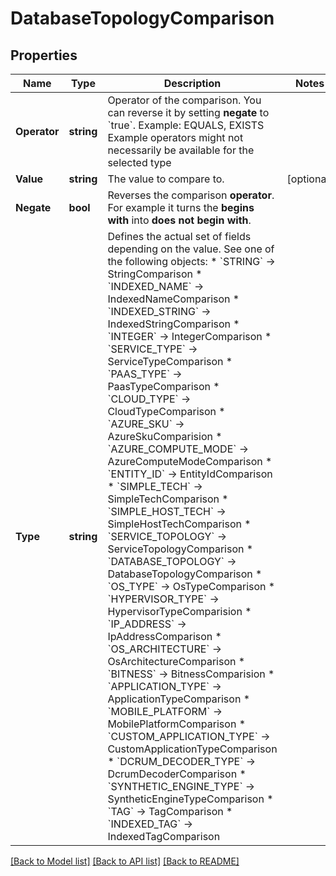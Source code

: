 # DatabaseTopologyComparison

## Properties

Name | Type | Description | Notes
------------ | ------------- | ------------- | -------------
**Operator** | **string** | Operator of the comparison.   You can reverse it by setting **negate** to &#x60;true&#x60;.   Example: EQUALS, EXISTS   Example operators might not necessarily be available for the selected type | 
**Value** | **string** | The value to compare to. | [optional] 
**Negate** | **bool** | Reverses the comparison **operator**. For example it turns the **begins with** into **does not begin with**. | 
**Type** | **string** | Defines the actual set of fields depending on the value. See one of the following objects:   * &#x60;STRING&#x60; -&gt; StringComparison  * &#x60;INDEXED_NAME&#x60; -&gt; IndexedNameComparison  * &#x60;INDEXED_STRING&#x60; -&gt; IndexedStringComparison  * &#x60;INTEGER&#x60; -&gt; IntegerComparison  * &#x60;SERVICE_TYPE&#x60; -&gt; ServiceTypeComparison  * &#x60;PAAS_TYPE&#x60; -&gt; PaasTypeComparison  * &#x60;CLOUD_TYPE&#x60; -&gt; CloudTypeComparison  * &#x60;AZURE_SKU&#x60; -&gt; AzureSkuComparision  * &#x60;AZURE_COMPUTE_MODE&#x60; -&gt; AzureComputeModeComparison  * &#x60;ENTITY_ID&#x60; -&gt; EntityIdComparison  * &#x60;SIMPLE_TECH&#x60; -&gt; SimpleTechComparison  * &#x60;SIMPLE_HOST_TECH&#x60; -&gt; SimpleHostTechComparison  * &#x60;SERVICE_TOPOLOGY&#x60; -&gt; ServiceTopologyComparison  * &#x60;DATABASE_TOPOLOGY&#x60; -&gt; DatabaseTopologyComparison  * &#x60;OS_TYPE&#x60; -&gt; OsTypeComparison  * &#x60;HYPERVISOR_TYPE&#x60; -&gt; HypervisorTypeComparision  * &#x60;IP_ADDRESS&#x60; -&gt; IpAddressComparison  * &#x60;OS_ARCHITECTURE&#x60; -&gt; OsArchitectureComparison  * &#x60;BITNESS&#x60; -&gt; BitnessComparision  * &#x60;APPLICATION_TYPE&#x60; -&gt; ApplicationTypeComparison  * &#x60;MOBILE_PLATFORM&#x60; -&gt; MobilePlatformComparison  * &#x60;CUSTOM_APPLICATION_TYPE&#x60; -&gt; CustomApplicationTypeComparison  * &#x60;DCRUM_DECODER_TYPE&#x60; -&gt; DcrumDecoderComparison  * &#x60;SYNTHETIC_ENGINE_TYPE&#x60; -&gt; SyntheticEngineTypeComparison  * &#x60;TAG&#x60; -&gt; TagComparison  * &#x60;INDEXED_TAG&#x60; -&gt; IndexedTagComparison   | 

[[Back to Model list]](../README.md#documentation-for-models) [[Back to API list]](../README.md#documentation-for-api-endpoints) [[Back to README]](../README.md)


